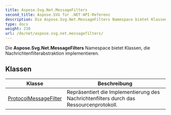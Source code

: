 ```yaml
---
title: Aspose.Svg.Net.MessageFilters
second_title: Aspose.SVG für .NET-API-Referenz
description: Die Aspose.Svg.Net.MessageFilters Namespace bietet Klassen die Nachrichtenfilterabstraktion implementieren.
type: docs
weight: 210
url: /de/net/aspose.svg.net.messagefilters/
---
```

Die **Aspose.Svg.Net.MessageFilters** Namespace bietet Klassen, die Nachrichtenfilterabstraktion implementieren.

## Klassen

| Klasse | Beschreibung |
| --- | --- |
| [ProtocolMessageFilter](./protocolmessagefilter/) | Repräsentiert die Implementierung des Nachrichtenfilters durch das Ressourcenprotokoll. |


